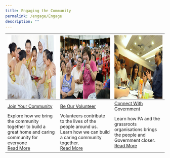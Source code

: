 ```yaml
---
title: Engaging the Community
permalink: /engage/Engage
description: ""
---
```

|<img style="height:200px;width:250px"  align="left" src="/images/Engage/join-your-community.png"> |  <img style="height:200px;width:250px"  align="center" src="images/Engage/beourvolunteer.png">|<img style="height:200px;width:250px"  align="right" src="/images/Engage/Connect%20with%20Government.png"> |
| -------- | -------- | -------- |
| [Join Your Community](/engage/Join-Your-Community)    | [Be Our Volunteer](/engage/Be-Our-Volunteer)   | [Connect With Government](/engage/Connect-With-Government/Connect-with-Government)     |
| Explore how we bring the community together to build a great home and caring community for everyone <br>[Read More](//)    | Volunteers contribute to the lives of the people around us. Learn how we can build a caring community together. <br>[Read More](//)    | Learn how PA and the grassroots organisations brings the people and Government closer. <br>[Read  More](//)|